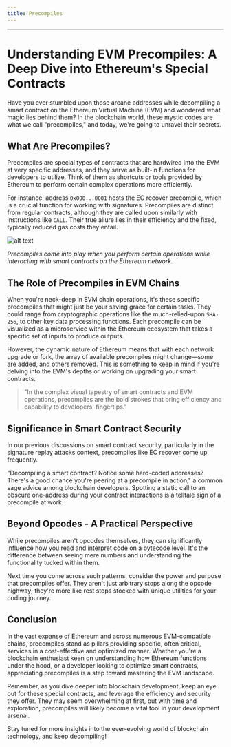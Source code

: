 ```yaml
---
title: Precompiles
---
```


---

# Understanding EVM Precompiles: A Deep Dive into Ethereum's Special Contracts

Have you ever stumbled upon those arcane addresses while decompiling a smart contract on the Ethereum Virtual Machine (EVM) and wondered what magic lies behind them? In the blockchain world, these mystic codes are what we call "precompiles," and today, we're going to unravel their secrets.

## What Are Precompiles?

Precompiles are special types of contracts that are hardwired into the EVM at very specific addresses, and they serve as built-in functions for developers to utilize. Think of them as shortcuts or tools provided by Ethereum to perform certain complex operations more efficiently.

For instance, address `0x000...0001` hosts the EC recover precompile, which is a crucial function for working with signatures. Precompiles are distinct from regular contracts, although they are called upon similarly with instructions like `CALL`. Their true allure lies in their efficiency and the fixed, typically reduced gas costs they entail.

![alt text](https://cdn.videotap.com/618/screenshots/21QybMgbYgc2mEfY8T1l-40.93.png)

_Precompiles come into play when you perform certain operations while interacting with smart contracts on the Ethereum network._

## The Role of Precompiles in EVM Chains

When you're neck-deep in EVM chain operations, it's these specific precompiles that might just be your saving grace for certain tasks. They could range from cryptographic operations like the much-relied-upon `SHA-256`, to other key data processing functions. Each precompile can be visualized as a microservice within the Ethereum ecosystem that takes a specific set of inputs to produce outputs.

However, the dynamic nature of Ethereum means that with each network upgrade or fork, the array of available precompiles might change—some are added, and others removed. This is something to keep in mind if you're delving into the EVM's depths or working on upgrading your smart contracts.

> "In the complex visual tapestry of smart contracts and EVM operations, precompiles are the bold strokes that bring efficiency and capability to developers' fingertips."

## Significance in Smart Contract Security

In our previous discussions on smart contract security, particularly in the signature replay attacks context, precompiles like EC recover come up frequently.

"Decompiling a smart contract? Notice some hard-coded addresses? There's a good chance you're peering at a precompile in action," a common sage advice among blockchain developers. Spotting a static call to an obscure one-address during your contract interactions is a telltale sign of a precompile at work.

## Beyond Opcodes - A Practical Perspective

While precompiles aren't opcodes themselves, they can significantly influence how you read and interpret code on a bytecode level. It's the difference between seeing mere numbers and understanding the functionality tucked within them.

Next time you come across such patterns, consider the power and purpose that precompiles offer. They aren't just arbitrary stops along the opcode highway; they're more like rest stops stocked with unique utilities for your coding journey.

## Conclusion

In the vast expanse of Ethereum and across numerous EVM-compatible chains, precompiles stand as pillars providing specific, often critical, services in a cost-effective and optimized manner. Whether you're a blockchain enthusiast keen on understanding how Ethereum functions under the hood, or a developer looking to optimize smart contracts, appreciating precompiles is a step toward mastering the EVM landscape.

Remember, as you dive deeper into blockchain development, keep an eye out for these special contracts, and leverage the efficiency and security they offer. They may seem overwhelming at first, but with time and exploration, precompiles will likely become a vital tool in your development arsenal.

Stay tuned for more insights into the ever-evolving world of blockchain technology, and keep decompiling!
